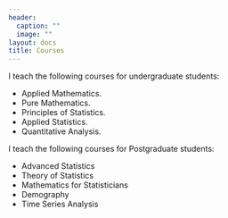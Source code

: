 ```yaml
---
header:
  caption: ""
  image: ""
layout: docs
title: Courses
---
```


I teach the following courses for undergraduate students:

- Applied Mathematics.
- Pure Mathematics.
- Principles of Statistics. 
- Applied Statistics. 
- Quantitative Analysis.

I teach the following courses for Postgraduate students:

- Advanced Statistics
- Theory of Statistics 
- Mathematics for Statisticians	
- Demography 
- Time Series Analysis